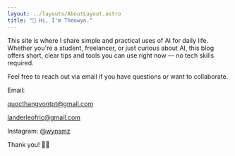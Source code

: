 ```yaml
---
layout: ../layouts/AboutLayout.astro
title: "👋 Hi, I'm Theowyn."
---
```


This site is where I share simple and practical uses of AI for daily life.  
Whether you're a student, freelancer, or just curious about AI, this blog offers short, clear tips and tools you can use right now — no tech skills required.

Feel free to reach out via email if you have questions or want to collaborate.

Email: 

quocthangvontpt@gmail.com
       
landerleofric@gmail.com

Instagram: [@wynsmz](https://www.instagram.com/wynsmz/)

Thank you! 🙏🏼
